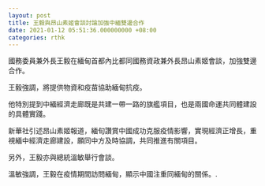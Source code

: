```yaml
---
layout: post
title: 王毅與昂山素姬會談討論加強中緬雙邊合作
date: 2021-01-12 05:51:36.000000000 +08:00
categories: rthk
---
```


國務委員兼外長王毅在緬甸首都內比都同國務資政兼外長昂山素姬會談，加強雙邊合作。

王毅強調，將提供物資和疫苗協助緬甸抗疫。

他特別提到中緬經濟走廊既是共建一帶一路的旗艦項目，也是兩國命運共同體建設的具體實踐。

新華社引述昂山素姬報道，緬旬讚賞中國成功克服疫情影響，實現經濟正增長，重視緬中經濟走廊建設，願同中方及時協調，共同推進有關項目。

另外，王毅亦與總統溫敏舉行會談。

溫敏強調，王毅在疫情期間訪問緬甸，顯示中國注重同緬甸的關係。.
